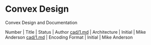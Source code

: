# Convex Design

Convex Design and Documentation



Number         | Title                            | Status     | Author
[cad/1.md](1)  | Architecture                     | Initial    | Mike Anderson
[cad/1.md](1)  | Encoding Format                  | Initial    | Mike Anderson

